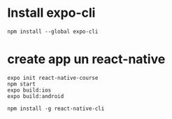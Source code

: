 # Install expo-cli
```
npm install --global expo-cli
```
# create app un react-native
```
expo init react-native-course
npm start
expo build:ios 
expo build:android

npm install -g react-native-cli
```
